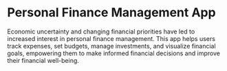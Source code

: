 # Personal Finance Management App
Economic uncertainty and changing financial priorities have led to increased interest in personal finance management. This app helps users track expenses, set budgets, manage investments, and visualize financial goals, empowering them to make informed financial decisions and improve their financial well-being.
